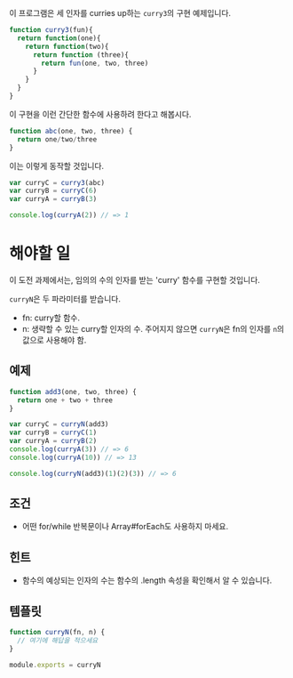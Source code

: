 이 프로그램은 세 인자를 curries up하는 `curry3`의 구현 예제입니다.

```js
function curry3(fun){
  return function(one){
    return function(two){
      return function (three){
        return fun(one, two, three)
      }
    }
  }
}
```

이 구현을 이런 간단한 함수에 사용하려 한다고 해봅시다.

```js
function abc(one, two, three) {
  return one/two/three
}
```

이는 이렇게 동작할 것입니다.

```js
var curryC = curry3(abc)
var curryB = curryC(6)
var curryA = curryB(3)

console.log(curryA(2)) // => 1
```

# 해야할 일

이 도전 과제에서는, 임의의 수의 인자를 받는 'curry' 함수를 구현할 것입니다.

`curryN`은 두 파라미터를 받습니다.

* fn: curry할 함수.
* n: 생략할 수 있는 curry할 인자의 수. 주어지지 않으면 `curryN`은 fn의 인자를 `n`의 값으로 사용해야 함.

## 예제

```js
function add3(one, two, three) {
  return one + two + three
}

var curryC = curryN(add3)
var curryB = curryC(1)
var curryA = curryB(2)
console.log(curryA(3)) // => 6
console.log(curryA(10)) // => 13

console.log(curryN(add3)(1)(2)(3)) // => 6
```

## 조건

* 어떤 for/while 반복문이나 Array#forEach도 사용하지 마세요.

## 힌트

* 함수의 예상되는 인자의 수는 함수의 .length 속성을 확인해서 알 수 있습니다.

## 템플릿

```js
function curryN(fn, n) {
  // 여기에 해답을 적으세요
}

module.exports = curryN
```
